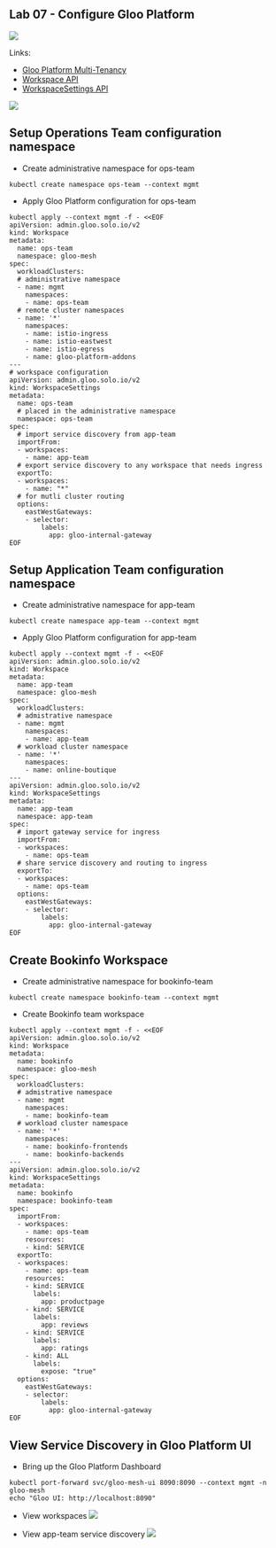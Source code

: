 ## Lab 07 - Configure Gloo Platform <a name="lab-07---configure-gloo-platform-"></a>

![](images/gloo-mesh-ui.png)

Links:
- [Gloo Platform Multi-Tenancy](https://docs.solo.io/gloo-mesh-enterprise/latest/concepts/multi-tenancy/)
- [Workspace API](https://docs.solo.io/gloo-mesh-enterprise/latest/reference/api/workspace/#workspacespec)
- [WorkspaceSettings API](https://docs.solo.io/gloo-mesh-enterprise/latest/reference/api/workspace_settings/)

![](images/online-boutique-workspaces-cluster1.png)
## Setup Operations Team configuration namespace

* Create administrative namespace for ops-team
```shell
kubectl create namespace ops-team --context mgmt
```

* Apply Gloo Platform configuration for ops-team
```shell
kubectl apply --context mgmt -f - <<EOF
apiVersion: admin.gloo.solo.io/v2
kind: Workspace
metadata:
  name: ops-team
  namespace: gloo-mesh
spec:
  workloadClusters:
  # administrative namespace
  - name: mgmt
    namespaces:
    - name: ops-team
  # remote cluster namespaces
  - name: '*'
    namespaces:
    - name: istio-ingress
    - name: istio-eastwest
    - name: istio-egress
    - name: gloo-platform-addons
---
# workspace configuration
apiVersion: admin.gloo.solo.io/v2
kind: WorkspaceSettings
metadata:
  name: ops-team
  # placed in the administrative namespace
  namespace: ops-team
spec:
  # import service discovery from app-team
  importFrom:
  - workspaces:
    - name: app-team
  # export service discovery to any workspace that needs ingress
  exportTo:
  - workspaces:
    - name: "*"
  # for mutli cluster routing
  options:
    eastWestGateways:
    - selector:
        labels:
          app: gloo-internal-gateway
EOF
```

## Setup Application Team configuration namespace

* Create administrative namespace for app-team
```shell
kubectl create namespace app-team --context mgmt
```

* Apply Gloo Platform configuration for app-team
```shell
kubectl apply --context mgmt -f - <<EOF
apiVersion: admin.gloo.solo.io/v2
kind: Workspace
metadata:
  name: app-team
  namespace: gloo-mesh
spec:
  workloadClusters:
  # admistrative namespace
  - name: mgmt
    namespaces:
    - name: app-team
  # workload cluster namespace
  - name: '*'
    namespaces:
    - name: online-boutique
---
apiVersion: admin.gloo.solo.io/v2
kind: WorkspaceSettings
metadata:
  name: app-team
  namespace: app-team
spec:
  # import gateway service for ingress
  importFrom:
  - workspaces:
    - name: ops-team
  # share service discovery and routing to ingress
  exportTo:
  - workspaces:
    - name: ops-team
  options:
    eastWestGateways:
    - selector:
        labels:
          app: gloo-internal-gateway
EOF
```

## Create Bookinfo Workspace
* Create administrative namespace for bookinfo-team
```shell
kubectl create namespace bookinfo-team --context mgmt
```

* Create Bookinfo team workspace
```shell
kubectl apply --context mgmt -f - <<EOF
apiVersion: admin.gloo.solo.io/v2
kind: Workspace
metadata:
  name: bookinfo
  namespace: gloo-mesh
spec:
  workloadClusters:
  # admistrative namespace
  - name: mgmt
    namespaces:
    - name: bookinfo-team
  # workload cluster namespace
  - name: '*'
    namespaces:
    - name: bookinfo-frontends
    - name: bookinfo-backends
---
apiVersion: admin.gloo.solo.io/v2
kind: WorkspaceSettings
metadata:
  name: bookinfo
  namespace: bookinfo-team
spec:
  importFrom:
  - workspaces:
    - name: ops-team
    resources:
    - kind: SERVICE
  exportTo:
  - workspaces:
    - name: ops-team
    resources:
    - kind: SERVICE
      labels:
        app: productpage
    - kind: SERVICE
      labels:
        app: reviews
    - kind: SERVICE
      labels:
        app: ratings
    - kind: ALL
      labels:
        expose: "true"
  options:
    eastWestGateways:
    - selector:
        labels:
          app: gloo-internal-gateway
EOF
```

## View Service Discovery in Gloo Platform UI

* Bring up the Gloo Platform Dashboard
```shell
kubectl port-forward svc/gloo-mesh-ui 8090:8090 --context mgmt -n gloo-mesh
echo "Gloo UI: http://localhost:8090"
```

* View workspaces
![](images/workspaces.png)

* View app-team service discovery
![](images/app-team-service-discovery.png)
